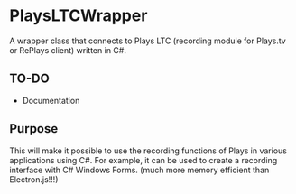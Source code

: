 # PlaysLTCWrapper

A wrapper class that connects to Plays LTC (recording module for Plays.tv or RePlays client) written in C#.

## TO-DO
- Documentation

## Purpose

This will make it possible to use the recording functions of Plays in various applications using C#. 
For example, it can be used to create a recording interface with C# Windows Forms. (much more memory efficient than Electron.js!!!)
